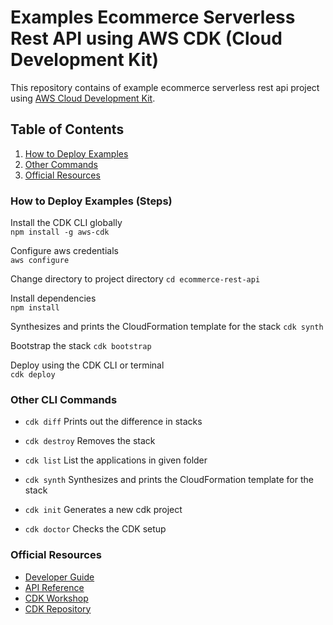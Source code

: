 # Examples Ecommerce Serverless Rest API using AWS CDK (Cloud Development Kit)

This repository contains of example ecommerce serverless rest api project using [AWS Cloud Development
Kit](https://github.com/awslabs/aws-cdk).

## Table of Contents
1. [How to Deploy Examples](#Steps)
2. [Other Commands](#Commands)
3. [Official Resources](#Learning)


### How to Deploy Examples (Steps)<a name="Steps"></a>

Install the CDK CLI globally  
`npm install -g aws-cdk`

Configure aws credentials  
`aws configure`

Change directory to project directory
`cd ecommerce-rest-api`

Install dependencies  
`npm install`

Synthesizes and prints the CloudFormation template for the stack 
`cdk synth`

Bootstrap the stack
`cdk bootstrap`

Deploy using the CDK CLI or terminal  
`cdk deploy`


### Other CLI Commands<a name="Commands"></a>

- `cdk diff` Prints out the difference in stacks

- `cdk destroy` Removes the stack

- `cdk list` List the applications in given folder

- `cdk synth`  Synthesizes and prints the CloudFormation template for the stack

- `cdk init` Generates a new cdk project

- `cdk doctor` Checks the CDK setup


### Official Resources<a name="Learning"></a>
- [Developer Guide](https://docs.aws.amazon.com/cdk/latest/guide/home.html)
- [API Reference](https://docs.aws.amazon.com/cdk/api/latest/docs/aws-construct-library.html)
- [CDK Workshop](https://cdkworkshop.com/)
- [CDK Repository](https://github.com/aws/aws-cdk)
